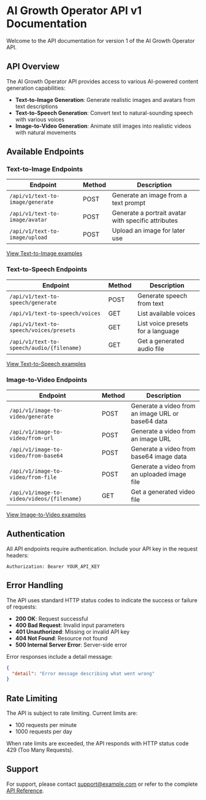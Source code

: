 # AI Growth Operator API v1 Documentation

Welcome to the API documentation for version 1 of the AI Growth Operator API.

## API Overview

The AI Growth Operator API provides access to various AI-powered content generation capabilities:

- **Text-to-Image Generation**: Generate realistic images and avatars from text descriptions
- **Text-to-Speech Generation**: Convert text to natural-sounding speech with various voices
- **Image-to-Video Generation**: Animate still images into realistic videos with natural movements

## Available Endpoints

### Text-to-Image Endpoints

| Endpoint | Method | Description |
|----------|--------|-------------|
| `/api/v1/text-to-image/generate` | POST | Generate an image from a text prompt |
| `/api/v1/text-to-image/avatar` | POST | Generate a portrait avatar with specific attributes |
| `/api/v1/text-to-image/upload` | POST | Upload an image for later use |

[View Text-to-Image examples](./text_to_image_examples.md)

### Text-to-Speech Endpoints

| Endpoint | Method | Description |
|----------|--------|-------------|
| `/api/v1/text-to-speech/generate` | POST | Generate speech from text |
| `/api/v1/text-to-speech/voices` | GET | List available voices |
| `/api/v1/text-to-speech/voices/presets` | GET | List voice presets for a language |
| `/api/v1/text-to-speech/audio/{filename}` | GET | Get a generated audio file |

[View Text-to-Speech examples](./text_to_speech_examples.md)

### Image-to-Video Endpoints

| Endpoint | Method | Description |
|----------|--------|-------------|
| `/api/v1/image-to-video/generate` | POST | Generate a video from an image URL or base64 data |
| `/api/v1/image-to-video/from-url` | POST | Generate a video from an image URL |
| `/api/v1/image-to-video/from-base64` | POST | Generate a video from base64 image data |
| `/api/v1/image-to-video/from-file` | POST | Generate a video from an uploaded image file |
| `/api/v1/image-to-video/videos/{filename}` | GET | Get a generated video file |

[View Image-to-Video examples](./image_to_video_examples.md)

## Authentication

All API endpoints require authentication. Include your API key in the request headers:

```
Authorization: Bearer YOUR_API_KEY
```

## Error Handling

The API uses standard HTTP status codes to indicate the success or failure of requests:

- **200 OK**: Request successful
- **400 Bad Request**: Invalid input parameters
- **401 Unauthorized**: Missing or invalid API key
- **404 Not Found**: Resource not found
- **500 Internal Server Error**: Server-side error

Error responses include a detail message:

```json
{
  "detail": "Error message describing what went wrong"
}
```

## Rate Limiting

The API is subject to rate limiting. Current limits are:

- 100 requests per minute
- 1000 requests per day

When rate limits are exceeded, the API responds with HTTP status code 429 (Too Many Requests).

## Support

For support, please contact [support@example.com](mailto:support@example.com) or refer to the complete [API Reference](https://docs.example.com/api). 